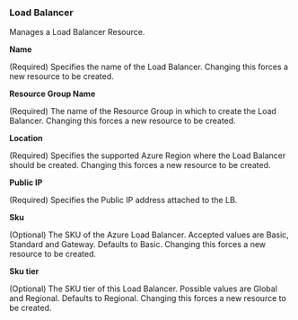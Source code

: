### Load Balancer

Manages a Load Balancer Resource.


**Name**

(Required) Specifies the name of the Load Balancer. Changing this forces a new resource to be created.

**Resource Group Name**

(Required) The name of the Resource Group in which to create the Load Balancer. Changing this forces a new resource to be created.

**Location**

(Required) Specifies the supported Azure Region where the Load Balancer should be created. Changing this forces a new resource to be created.


**Public IP**

(Required) Specifies the Public IP address attached to the LB.

**Sku**

(Optional) The SKU of the Azure Load Balancer. Accepted values are Basic, Standard and Gateway. Defaults to Basic. Changing this forces a new resource to be created.

**Sku tier**

(Optional) The SKU tier of this Load Balancer. Possible values are Global and Regional. Defaults to Regional. Changing this forces a new resource to be created.


